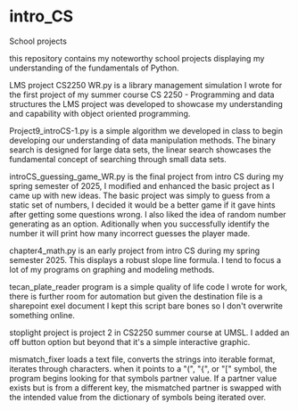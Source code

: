 # intro_CS
School projects

this repository contains my noteworthy school projects displaying my understanding of the fundamentals of Python. 

LMS project CS2250 WR.py is a library management simulation I wrote for the first project of my summer course CS 2250 - Programming and data structures
the LMS project was developed to showcase my understanding and capability with object oriented programming.

Project9_introCS-1.py is a simple algorithm we developed in class to begin developing our understanding of data manipulation methods. The binary search is designed for large data sets, the linear search showcases 
the fundamental concept of searching through small data sets.

introCS_guessing_game_WR.py is the final project from intro CS during my spring semester of 2025, I modified and enhanced the basic project as I came up with new ideas. 
The basic project was simply to guess from a static set of numbers, I decided it would be a better game if it gave hints after getting some questions wrong. I also liked the idea of random number generating 
as an option. Aditionally when you successfully identify the number it will print how many incorrect guesses the player made. 

chapter4_math.py is an early project from intro CS during my spring semester 2025. This displays a robust slope line formula. I tend to focus a lot of my programs on graphing and modeling methods.

tecan_plate_reader program is a simple quality of life code I wrote for work, there is further room for automation but given the destination file is a sharepoint exel document I kept this script bare bones so I don't overwrite something online. 

stoplight project is project 2 in CS2250 summer course at UMSL. I added an off button option but beyond that it's a simple interactive graphic. 

mismatch_fixer loads a text file, converts the strings into iterable format, iterates through characters. when it points to a "(", "{", or "[" symbol, the program begins looking for that symbols partner value. If a partner value exists but is from a different key, the mismatched partner is swapped with the intended value from the dictionary of symbols being iterated over.

